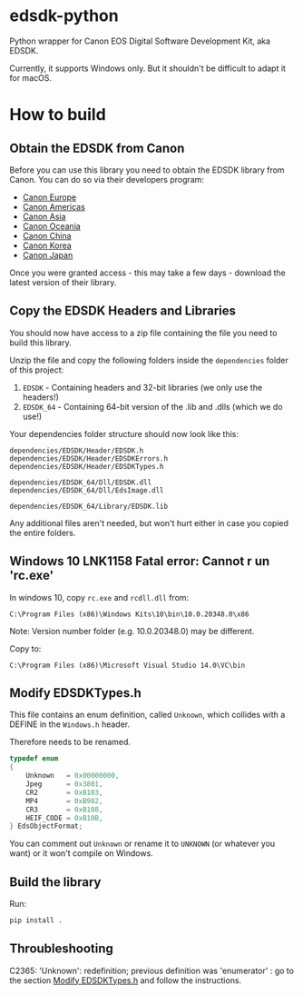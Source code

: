 # edsdk-python

Python wrapper for Canon EOS Digital Software Development Kit, aka EDSDK.

Currently, it supports Windows only. But it shouldn't be difficult to adapt it for macOS.

# How to build

## Obtain the EDSDK from Canon

Before you can use this library you need to obtain the EDSDK library from Canon. You can do so via their developers program:

- [Canon Europe](https://www.canon-europe.com/business/imaging-solutions/sdk/)
- [Canon Americas](https://developercommunity.usa.canon.com)
- [Canon Asia](https://asia.canon/en/campaign/developerresources)
- [Canon Oceania](https://www.canon.com.au/support/support-news/support-news/digital-slr-camera-software-developers-kit)
- [Canon China](https://www.canon.com.cn/supports/sdk/index.html)
- [Canon Korea](https://www.canon-ci.co.kr/support/sdk/sdkMain)
- [Canon Japan](https://cweb.canon.jp/eos/info/api-package/)

Once you were granted access - this may take a few days - download the latest version of their library.

## Copy the EDSDK Headers and Libraries

You should now have access to a zip file containing the file you need to build this library.

Unzip the file and copy the following folders inside the `dependencies` folder of this project:
1. `EDSDK` - Containing headers and 32-bit libraries (we only use the headers!)
2. `EDSDK_64` - Containing 64-bit version of the .lib and .dlls (which we do use!)

Your dependencies folder structure should now look like this:

```
dependencies/EDSDK/Header/EDSDK.h
dependencies/EDSDK/Header/EDSDKErrors.h
dependencies/EDSDK/Header/EDSDKTypes.h

dependencies/EDSDK_64/Dll/EDSDK.dll
dependencies/EDSDK_64/Dll/EdsImage.dll

dependencies/EDSDK_64/Library/EDSDK.lib
```

Any additional files aren't needed, but won't hurt either in case you copied the entire folders.

## Windows 10 LNK1158 Fatal error: Cannot r un 'rc.exe'

In windows 10, copy `rc.exe` and `rcdll.dll` from:

```
C:\Program Files (x86)\Windows Kits\10\bin\10.0.20348.0\x86
```

Note: Version number folder (e.g. 10.0.20348.0) may be different. 

Copy to: 
```
C:\Program Files (x86)\Microsoft Visual Studio 14.0\VC\bin
```

## Modify EDSDKTypes.h

This file contains an enum definition, called `Unknown`, which collides with a DEFINE in the `Windows.h` header.

Therefore needs to be renamed.

```c
typedef enum
{
    Unknown   = 0x00000000,
    Jpeg      = 0x3801,
    CR2       = 0xB103,
    MP4       = 0xB982,
    CR3       = 0xB108,
    HEIF_CODE = 0xB10B,
} EdsObjectFormat;
```

You can comment out `Unknown` or rename it to `UNKNOWN` (or whatever you want) or it won't compile on Windows.


## Build the library

Run:

```bash
pip install .
```

## Throubleshooting

C2365: 'Unknown': redefinition; previous definition was 'enumerator' : go to the section [Modify EDSDKTypes.h](#modify-edsdktypesh) and follow the instructions.
